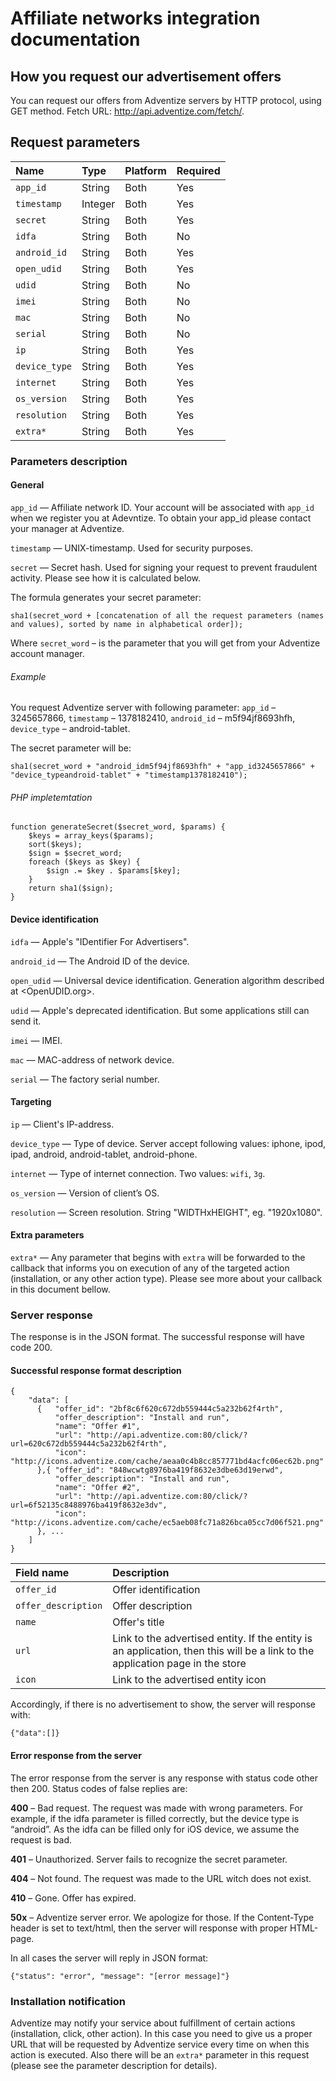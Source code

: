 # Affiliate networks integration documentation

## How you request our advertisement offers

You can request our offers from Adventize servers by HTTP protocol, using GET method. Fetch URL: <http://api.adventize.com/fetch/>.

## Request parameters

 Name         |Type   |Platform|Required
:-------------|:------|:-------|:-------
 `app_id`     |String |Both    |Yes
 `timestamp`  |Integer|Both    |Yes 
 `secret`     |String |Both    |Yes
 `idfa`       |String |Both    |No
 `android_id` |String |Both    |Yes
 `open_udid`  |String |Both    |Yes
 `udid`       |String |Both    |No
 `imei`       |String |Both    |No
 `mac`        |String |Both    |No
 `serial`     |String |Both    |No
 `ip`         |String |Both    |Yes
 `device_type`|String |Both    |Yes
 `internet`   |String |Both    |Yes
 `os_version` |String |Both    |Yes
 `resolution` |String |Both    |Yes
 `extra*`     |String |Both    |Yes

### Parameters description

#### General

`app_id` — Affiliate network ID. Your account will be associated with `app_id` when we register you at Adevntize. To obtain your app_id please contact your manager at Adventize.

`timestamp` — UNIX-timestamp. Used for security purposes.

`secret` — Secret hash. Used for signing your request to prevent fraudulent activity. Please see how it is calculated below.

The formula generates your secret parameter:

    sha1(secret_word + [concatenation of all the request parameters (names and values), sorted by name in alphabetical order]);

Where `secret_word` – is the parameter that you will get from your Adventize account manager.

###### Example

You request Adventize server with following parameter: `app_id` – 3245657866, `timestamp` – 1378182410, `android_id` – m5f94jf8693hfh, `device_type` – android-tablet.

The secret parameter will be:

    sha1(secret_word + "android_idm5f94jf8693hfh" + "app_id3245657866" + "device_typeandroid-tablet" + "timestamp1378182410");
    
###### PHP impletemtation

    function generateSecret($secret_word, $params) {
        $keys = array_keys($params);
        sort($keys);
        $sign = $secret_word;
        foreach ($keys as $key) {
            $sign .= $key . $params[$key];
        }
        return sha1($sign);
    }

#### Device identification

`idfa` — Apple's "IDentifier For Advertisers".

`android_id` — The Android ID of the device.

`open_udid` — Universal device identification. Generation algorithm described at <OpenUDID.org>.

`udid` — Apple's deprecated identification. But some applications still can send it.

`imei` — IMEI.

`mac` — MAC-address of network device.

`serial` — The factory serial number.

#### Targeting

`ip` — Client's IP-address.

`device_type` — Type of device. Server accept following values: iphone, ipod, ipad, android, android-tablet, android-phone.

`internet` — Type of internet connection. Two values: `wifi`, `3g`.

`os_version` — Version of client’s OS.

`resolution` — Screen resolution. String "WIDTHxHEIGHT", eg. "1920x1080".

#### Extra parameters

`extra*` — Any parameter that begins with `extra` will be forwarded to the callback that informs you on execution of any of the targeted action (installation, or any other action type). Please see more about your callback in this document bellow.

### Server response

The response is in the JSON format. The successful response will have code 200.

#### Successful response format description

    {
        "data": [
          {   "offer_id": "2bf8c6f620c672db559444c5a232b62f4rth",
              "offer_description": "Install and run",
              "name": "Offer #1",
              "url": "http://api.adventize.com:80/click/?url=620c672db559444c5a232b62f4rth",
              "icon": "http://icons.adventize.com/cache/aeaa0c4b8cc857771bd4acfc06ec62b.png"
          },{ "offer_id": "848wcwtg8976ba419f8632e3dbe63d19erwd",
              "offer_description": "Install and run",
              "name": "Offer #2",
              "url": "http://api.adventize.com:80/click/?url=6f52135c8488976ba419f8632e3dv",
              "icon": "http://icons.adventize.com/cache/ec5aeb08fc71a826bca05cc7d06f521.png"
          }, ...
        ]
    }

Field name         |Description
:------------------|:----------
`offer_id`         |Offer identification
`offer_description`|Offer description
`name`             |Offer's title
`url`              |Link to the advertised entity. If the entity is an application, then this will be a link to the application page in the store
`icon`             |Link to the advertised entity icon

Accordingly, if there is no advertisement to show, the server will response with:

    {"data":[]}
    
#### Error response from the server

The error response from the server is any response with status code other then 200. Status codes of false replies are:

**400** – Bad request. The request was made with wrong parameters. For example, if the idfa parameter is filled correctly, but the device type is “android”. As the idfa can be filled only for iOS device, we assume the request is bad.

**401** – Unauthorized. Server fails to recognize the secret parameter. 

**404** – Not found. The request was made to the URL witch does not exist. 

**410** – Gone. Offer has expired.

**50x** – Adventize server error. We apologize for those. 
If the Content-Type header is set to text/html, then the server will response with proper HTML-page.

In all cases the server will reply in JSON format: 

    {"status": "error", "message": "[error message]"}
    
    
### Installation notification

Adventize may notify your service about fulfillment of certain actions (installation, click, other action). In this case you need to give us a proper URL that will be requested by Adventize service every time on when this action is executed. Also there will be an `extra*` parameter in this request (please see the parameter description for details).

